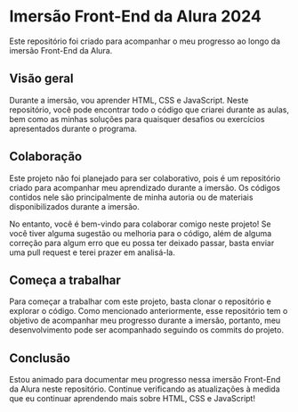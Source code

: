 # Imersão Front-End da Alura 2024
Este repositório foi criado para acompanhar o meu progresso ao longo da imersão Front-End da Alura.

## Visão geral
Durante a imersão, vou aprender HTML, CSS e JavaScript. Neste repositório, você pode encontrar todo o código que criarei durante as aulas, bem como as minhas soluções para quaisquer desafios ou exercícios apresentados durante o programa.

## Colaboração
Este projeto não foi planejado para ser colaborativo, pois é um repositório criado para acompanhar meu aprendizado durante a imersão. Os códigos contidos nele são principalmente de minha autoria ou de materiais disponibilizados durante a imersão.

No entanto, você é bem-vindo para colaborar comigo neste projeto! Se você tiver alguma sugestão ou melhoria para o código, além de alguma correção para algum erro que eu possa ter deixado passar, basta enviar uma pull request e terei prazer em analisá-la.

## Começa a trabalhar
Para começar a trabalhar com este projeto, basta clonar o repositório e explorar o código. Como mencionado anteriormente, esse repositório tem o objetivo de acompanhar meu progresso durante a imersão, portanto, meu desenvolvimento pode ser acompanhado seguindo os commits do projeto.

## Conclusão
Estou animado para documentar meu progresso nessa imersão Front-End da Alura neste repositório. Continue verificando as atualizações à medida que eu continuar aprendendo mais sobre HTML, CSS e JavaScript!
